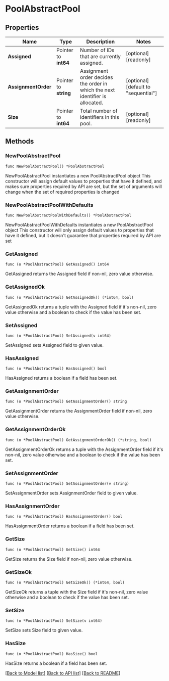 # PoolAbstractPool

## Properties

Name | Type | Description | Notes
------------ | ------------- | ------------- | -------------
**Assigned** | Pointer to **int64** | Number of IDs that are currently assigned. | [optional] [readonly] 
**AssignmentOrder** | Pointer to **string** | Assignment order decides the order in which the next identifier is allocated. | [optional] [default to "sequential"]
**Size** | Pointer to **int64** | Total number of identifiers in this pool. | [optional] [readonly] 

## Methods

### NewPoolAbstractPool

`func NewPoolAbstractPool() *PoolAbstractPool`

NewPoolAbstractPool instantiates a new PoolAbstractPool object
This constructor will assign default values to properties that have it defined,
and makes sure properties required by API are set, but the set of arguments
will change when the set of required properties is changed

### NewPoolAbstractPoolWithDefaults

`func NewPoolAbstractPoolWithDefaults() *PoolAbstractPool`

NewPoolAbstractPoolWithDefaults instantiates a new PoolAbstractPool object
This constructor will only assign default values to properties that have it defined,
but it doesn't guarantee that properties required by API are set

### GetAssigned

`func (o *PoolAbstractPool) GetAssigned() int64`

GetAssigned returns the Assigned field if non-nil, zero value otherwise.

### GetAssignedOk

`func (o *PoolAbstractPool) GetAssignedOk() (*int64, bool)`

GetAssignedOk returns a tuple with the Assigned field if it's non-nil, zero value otherwise
and a boolean to check if the value has been set.

### SetAssigned

`func (o *PoolAbstractPool) SetAssigned(v int64)`

SetAssigned sets Assigned field to given value.

### HasAssigned

`func (o *PoolAbstractPool) HasAssigned() bool`

HasAssigned returns a boolean if a field has been set.

### GetAssignmentOrder

`func (o *PoolAbstractPool) GetAssignmentOrder() string`

GetAssignmentOrder returns the AssignmentOrder field if non-nil, zero value otherwise.

### GetAssignmentOrderOk

`func (o *PoolAbstractPool) GetAssignmentOrderOk() (*string, bool)`

GetAssignmentOrderOk returns a tuple with the AssignmentOrder field if it's non-nil, zero value otherwise
and a boolean to check if the value has been set.

### SetAssignmentOrder

`func (o *PoolAbstractPool) SetAssignmentOrder(v string)`

SetAssignmentOrder sets AssignmentOrder field to given value.

### HasAssignmentOrder

`func (o *PoolAbstractPool) HasAssignmentOrder() bool`

HasAssignmentOrder returns a boolean if a field has been set.

### GetSize

`func (o *PoolAbstractPool) GetSize() int64`

GetSize returns the Size field if non-nil, zero value otherwise.

### GetSizeOk

`func (o *PoolAbstractPool) GetSizeOk() (*int64, bool)`

GetSizeOk returns a tuple with the Size field if it's non-nil, zero value otherwise
and a boolean to check if the value has been set.

### SetSize

`func (o *PoolAbstractPool) SetSize(v int64)`

SetSize sets Size field to given value.

### HasSize

`func (o *PoolAbstractPool) HasSize() bool`

HasSize returns a boolean if a field has been set.


[[Back to Model list]](../README.md#documentation-for-models) [[Back to API list]](../README.md#documentation-for-api-endpoints) [[Back to README]](../README.md)



